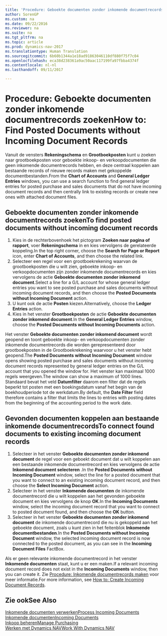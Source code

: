 ```yaml
---
title: 'Procedure: Geboekte documenten zonder inkomende documentrecords zoeken'
author: SorenGP
ms.custom: na
ms.date: 09/22/2016
ms.reviewer: na
ms.suite: na
ms.tgt_pltfrm: na
ms.topic: article
ms.prod: dynamics-nav-2017
ms.translationtype: Human Translation
ms.sourcegitcommit: 6b60b1344a1e18ad91863046110df880f75f7c04
ms.openlocfilehash: eca38d238361a9ac50aac117199fa97fbba4374f
ms.contentlocale: nl-nl
ms.lasthandoff: 09/11/2017

---
```


# <a name="how-to-find-posted-documents-without-incoming-document-records"></a><span data-ttu-id="17784-102">Procedure: Geboekte documenten zonder inkomende documentrecords zoeken</span><span class="sxs-lookup"><span data-stu-id="17784-102">How to: Find Posted Documents without Incoming Document Records</span></span>
<span data-ttu-id="17784-103">Vanuit de vensters **Rekeningschema** en **Grootboekposten** kunt u zoeken naar grootboekposten voor geboekte inkoop- en verkoopdocumenten die geen inkomende documentrecords hebben, en deze centraal koppelen aan bestaande records of nieuwe records maken met gekoppelde documentbestanden.</span><span class="sxs-lookup"><span data-stu-id="17784-103">From the **Chart of Accounts** and **General Ledger Entries** windows, you can use a search function to find general ledger entries for posted purchase and sales documents that do not have incoming document records and then centrally link to existing records or create new ones with attached document files.</span></span>

## <a name="to-find-posted-documents-without-incoming-document-records"></a><span data-ttu-id="17784-104">Geboekte documenten zonder inkomende documentrecords zoeken</span><span class="sxs-lookup"><span data-stu-id="17784-104">To find posted documents without incoming document records</span></span>
1. <span data-ttu-id="17784-105">Kies in de rechterbovenhoek het pictogram **Zoeken naar pagina of rapport**, voer **Rekeningschema** in en kies vervolgens de gerelateerde koppeling.</span><span class="sxs-lookup"><span data-stu-id="17784-105">In the top right corner, choose the **Search for Page or Report** icon, enter **Chart of Accounts**, and then choose the related link.</span></span>
2. <span data-ttu-id="17784-106">Selecteer een regel voor een grootboekrekening waarvan de grootboekposten die u wilt zien, geboekte inkoop- en verkoopdocumenten zijn zonder inkomende documentrecords en kies vervolgens de actie **Geboekte documenten zonder inkomend document**.</span><span class="sxs-lookup"><span data-stu-id="17784-106">Select a line for a G/L account for whose general ledger entries you want to see posted purchase and sales documents without incoming document records, and then choose the **Posted Documents without Incoming Document** action.</span></span>
3. <span data-ttu-id="17784-107">U kunt ook de actie **Posten** kiezen.</span><span class="sxs-lookup"><span data-stu-id="17784-107">Alternatively, choose the **Ledger Entries** action.</span></span>
4. <span data-ttu-id="17784-108">Kies in het venster **Grootboekposten** de actie **Geboekte documenten zonder inkomend document**.</span><span class="sxs-lookup"><span data-stu-id="17784-108">In the **General Ledger Entries** window, choose the **Posted Documents without Incoming Documents** action.</span></span>

<span data-ttu-id="17784-109">Het venster **Geboekte documenten zonder inkomend document** wordt geopend en toont geboekte inkoop- en verkoopdocumenten zonder inkomende documentrecords die worden gerepresenteerd door grootboekposten in de Grootboekrekening waarvoor u het venster hebt geopend.</span><span class="sxs-lookup"><span data-stu-id="17784-109">The **Posted Documents without Incoming Document** window opens showing posted purchase and sales documents without incoming document records represented by general ledger entries on the G/L account that you opened the window for.</span></span> <span data-ttu-id="17784-110">Het venster kan maximaal 1000 regels weergeven.</span><span class="sxs-lookup"><span data-stu-id="17784-110">The window can show a maximum of 1000 lines.</span></span> <span data-ttu-id="17784-111">Standaard bevat het veld **Datumfilter** daarom een filter dat de regels beperkt tot posten met een boekingsdatum vanaf het begin van de boekhoudperiode tot de werkdatum.</span><span class="sxs-lookup"><span data-stu-id="17784-111">By default, the **Date Filter** field therefore contains a filter that limits the lines to entries with posting dates from the beginning of the accounting period to the work date.</span></span>

## <a name="to-connect-found-documents-to-existing-incoming-document-records"></a><span data-ttu-id="17784-112">Gevonden documenten koppelen aan bestaande inkomende documentrecords</span><span class="sxs-lookup"><span data-stu-id="17784-112">To connect found documents to existing incoming document records</span></span>
1. <span data-ttu-id="17784-113">Selecteer in het venster **Geboekte documenten zonder inkomend document** de regel voor een geboekt document dat u wilt koppelen aan een bestaande inkomende documentrecord en kies vervolgens de actie **Inkomend document selecteren** .</span><span class="sxs-lookup"><span data-stu-id="17784-113">In the **Posted Documents without Incoming Document** window, select the line for a posted document that you want to connect to an existing incoming document record, and then choose the **Select Incoming Document** action.</span></span>
2. <span data-ttu-id="17784-114">Selecteer in het venster **Inkomende documenten** de inkomende documentrecord die u wilt koppelen aan het gevonden geboekte document en kies vervolgens de knop **OK**.</span><span class="sxs-lookup"><span data-stu-id="17784-114">In the **Incoming Documents** window, select the incoming document record that you want to connect to posted document found, and then choose the **OK** button.</span></span>
3. <span data-ttu-id="17784-115">Selecteer in het venster **Geboekte documenten zonder inkomend document** de inkomende documentrecord die nu is gekoppeld aan het geboekte document, zoals u kunt zien in het feitenblok **Inkomende documentbestanden**.</span><span class="sxs-lookup"><span data-stu-id="17784-115">In the **Posted Documents without Incoming Document** window, the selected incoming document record is now connected to the posted document, as you can see in the **Incoming Document Files** FactBox.</span></span>

<span data-ttu-id="17784-116">Als er geen relevante inkomende documentrecord in het venster **Inkomende documenten** staat, kunt u er een maken.</span><span class="sxs-lookup"><span data-stu-id="17784-116">If a relevant incoming document record does not exist in the **Incoming Documents** window, then you can create it.</span></span> <span data-ttu-id="17784-117">Zie [Procedure: Inkomende documentrecords maken](across-how-create-income-document-records.md) voor meer informatie.</span><span class="sxs-lookup"><span data-stu-id="17784-117">For more information, see [How to: Create Incoming Document Records](across-how-create-income-document-records.md).</span></span>

## <a name="see-also"></a><span data-ttu-id="17784-118">Zie ook</span><span class="sxs-lookup"><span data-stu-id="17784-118">See Also</span></span>  
[<span data-ttu-id="17784-119">Inkomende documenten verwerken</span><span class="sxs-lookup"><span data-stu-id="17784-119">Process Incoming Documents</span></span>](across-process-income-documents.md)  
[<span data-ttu-id="17784-120">Inkomende documenten</span><span class="sxs-lookup"><span data-stu-id="17784-120">Incoming Documents</span></span>](across-income-documents.md)  
[<span data-ttu-id="17784-121">Inkoop beheren</span><span class="sxs-lookup"><span data-stu-id="17784-121">Manage Purchasing</span></span>](purchasing-manage-purchasing.md)  
[<span data-ttu-id="17784-122">Werken met Dynamics NAV</span><span class="sxs-lookup"><span data-stu-id="17784-122">Work With Dynamics NAV</span></span>](ui-work-product.md)

